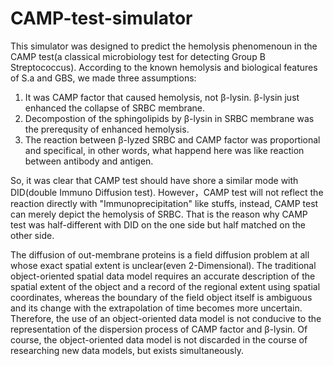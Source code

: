 # CAMP-test-simulator
This simulator was designed to predict the hemolysis phenomenoun in the CAMP test(a classical microbiology test for detecting Group B Streptococcus). 
According to the known hemolysis and biological features of S.a and GBS, we made three assumptions:
1. It was CAMP factor that caused hemolysis, not β-lysin. β-lysin just enhanced the collapse of SRBC membrane.
2. Decompostion of the sphingolipids by β-lysin in SRBC membrane was the prerequsity of enhanced hemolysis.
3. The reaction between β-lyzed SRBC and CAMP factor was proportional and specifical, in other words, what happend here was like reaction between antibody and antigen.

So, it was clear that CAMP test should have shore a similar mode with DID(double Immuno Diffusion test).
However，CAMP test will not reflect the reaction directly with "Immunoprecipitation" like stuffs, instead, CAMP test can merely depict the hemolysis of SRBC.
That is the reason why CAMP test was half-different with DID on the one side but half matched on the other side.

The diffusion of out-membrane proteins is a field diffusion problem at all whose exact spatial extent is unclear(even 2-Dimensional). The traditional object-oriented spatial data model requires an accurate description of the spatial extent of the object and a record of the regional extent using spatial coordinates, whereas the boundary of the field object itself is ambiguous and its change with the extrapolation of time becomes more uncertain. Therefore, the use of an object-oriented data model is not conducive to the representation of the dispersion process of CAMP factor and β-lysin. Of course, the object-oriented data model is not discarded in the course of researching new data models, but exists simultaneously.

